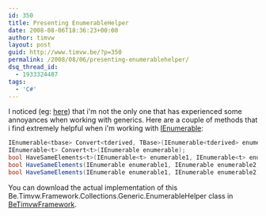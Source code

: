 ```yaml
---
id: 350
title: Presenting EnumerableHelper
date: 2008-08-06T18:36:23+00:00
author: timvw
layout: post
guid: http://www.timvw.be/?p=350
permalink: /2008/08/06/presenting-enumerablehelper/
dsq_thread_id:
  - 1933324487
tags:
  - 'C#'
---
```

I noticed (eg: [here](http://derek-says.blogspot.com/2008/08/generic-collections-and-inheritance.html)) that i'm not the only one that has experienced some annoyances when working with generics. Here are a couple of methods that i find extremely helpful when i'm working with [IEnumerable<T>](http://msdn.microsoft.com/en-us/library/9eekhta0.aspx):

```csharp
IEnumerable<tbase> Convert<tderived, TBase>(IEnumerable<tderived> enumerable) where TDerived : TBase;
IEnumerable<t> Convert<t>(IEnumerable enumerable);
bool HaveSameElements<t>(IEnumerable<t> enumerable1, IEnumerable<t> enumerable2, Func<bool, T, T> areEqual);
bool HaveSameElements(IEnumerable enumerable1, IEnumerable enumerable2, Func<bool, object, object> areEqual);
bool HaveSameElements(IEnumerable enumerable1, IEnumerable enumerable2);
```

You can download the actual implementation of this Be.Timvw.Framework.Collections.Generic.EnumerableHelper class in [BeTimvwFramework](http://www.codeplex.com/BeTimvwFramework).

